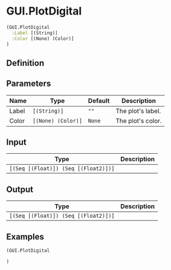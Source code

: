 # GUI.PlotDigital

```clojure
(GUI.PlotDigital
  :Label [(String)]
  :Color [(None) (Color)]
)
```

## Definition


## Parameters
| Name | Type | Default | Description |
|------|------|---------|-------------|
| Label | `[(String)]` | `""` | The plot's label. |
| Color | `[(None) (Color)]` | `None` | The plot's color. |


## Input
| Type | Description |
|------|-------------|
| `[(Seq [(Float)]) (Seq [(Float2)])]` |  |


## Output
| Type | Description |
|------|-------------|
| `[(Seq [(Float)]) (Seq [(Float2)])]` |  |


## Examples

```clojure
(GUI.PlotDigital

)
```
